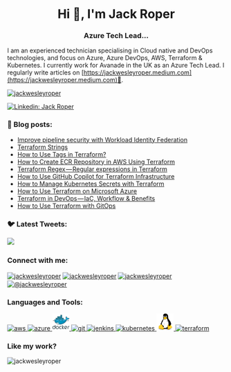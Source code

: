 <h1 align="center">Hi 👋, I'm Jack Roper</h1>
<h3 align="center">Azure Tech Lead...</h3>

I am an experienced technician specialising in Cloud native and DevOps technologies, and focus on Azure, Azure DevOps, AWS, Terraform & Kubernetes. I currently work for Avanade in the UK as an Azure Tech Lead. I regularly write articles on [https://jackwesleyroper.medium.com](https://jackwesleyroper.medium.com)📝.

<p align="left"> <a href="https://twitter.com/jackwesleyroper" target="blank"><img src="https://img.shields.io/twitter/follow/jackwesleyroper?logo=twitter&style=for-the-badge" alt="jackwesleyroper" /></a> </p>

[![Linkedin: Jack Roper](https://img.shields.io/badge/-Jack%20Roper-blue?style=flat-square&logo=Linkedin&logoColor=white&link=https://www.linkedin.com/in/jwroper/)](https://www.linkedin.com/in/jwroper/)

### 📝 Blog posts:
<!-- BLOG-POST-LIST:START -->
- [Improve pipeline security with Workload Identity Federation](https://itnext.io/improve-pipeline-security-with-workload-identity-federation-6f51ecdfa49f?source=rss-f8c0d8b1b817------2)
- [Terraform Strings](https://itnext.io/terraform-strings-96f95f6ba8a4?source=rss-f8c0d8b1b817------2)
- [How to Use Tags in Terraform?](https://itnext.io/how-to-use-tags-in-terraform-7a37d700667c?source=rss-f8c0d8b1b817------2)
- [How to Create ECR Repository in AWS Using Terraform](https://itnext.io/how-to-create-ecr-repository-in-aws-using-terraform-a52ea63ab4a7?source=rss-f8c0d8b1b817------2)
- [Terraform Regex — Regular expressions in Terraform](https://medium.com/codex/terraform-regex-regular-expressions-in-terraform-6143a3c8fc9a?source=rss-f8c0d8b1b817------2)
- [How to Use GitHub Copilot for Terraform Infrastructure](https://itnext.io/how-to-use-github-copilot-for-terraform-infrastructure-2d204ed653f3?source=rss-f8c0d8b1b817------2)
- [How to Manage Kubernetes Secrets with Terraform](https://itnext.io/how-to-manage-kubernetes-secrets-with-terraform-ebbf6cf41323?source=rss-f8c0d8b1b817------2)
- [How to Use Terraform on Microsoft Azure](https://itnext.io/how-to-use-terraform-on-microsoft-azure-bf5c94988bd4?source=rss-f8c0d8b1b817------2)
- [Terraform in DevOps — IaC, Workflow &amp; Benefits](https://blog.devops.dev/terraform-in-devops-iac-workflow-benefits-5e6297b3b40e?source=rss-f8c0d8b1b817------2)
- [How to Use Terraform with GitOps](https://itnext.io/how-to-use-terraform-with-gitops-71a9c5426fd5?source=rss-f8c0d8b1b817------2)
<!-- BLOG-POST-LIST:END -->



### 🐦 Latest Tweets:


[<img src="https://img.shields.io/badge/-Follow-blue?style=for-the-badge&logo=twitter&logoColor=white"/>](https://twitter.com/jackwesleyroper)

<h3 align="left">Connect with me:</h3>
<p align="left">
<a href="https://dev.to/jackwesleyroper" target="blank"><img align="center" src="https://cdn.jsdelivr.net/npm/simple-icons@3.0.1/icons/dev-dot-to.svg" alt="jackwesleyroper" height="30" width="40" /></a>
<a href="https://twitter.com/jackwesleyroper" target="blank"><img align="center" src="https://raw.githubusercontent.com/rahuldkjain/github-profile-readme-generator/master/src/images/icons/Social/twitter.svg" alt="jackwesleyroper" height="30" width="40" /></a>
<a href="https://linkedin.com/in/jackwesleyroper" target="blank"><img align="center" src="https://raw.githubusercontent.com/rahuldkjain/github-profile-readme-generator/master/src/images/icons/Social/linked-in-alt.svg" alt="jackwesleyroper" height="30" width="40" /></a>
<a href="https://medium.com/@jackwesleyroper" target="blank"><img align="center" src="https://raw.githubusercontent.com/rahuldkjain/github-profile-readme-generator/master/src/images/icons/Social/medium.svg" alt="@jackwesleyroper" height="30" width="40" /></a>
</p>

<h3 align="left">Languages and Tools:</h3>
<p align="left"> <a href="https://aws.amazon.com" target="_blank"> <img src="https://www.vectorlogo.zone/logos/amazon_aws/amazon_aws-icon.svg" alt="aws" width="40" height="40"/> </a> <a href="https://azure.microsoft.com/en-in/" target="_blank"> <img src="https://www.vectorlogo.zone/logos/microsoft_azure/microsoft_azure-icon.svg" alt="azure" width="40" height="40"/> </a> <a href="https://www.docker.com/" target="_blank"> <img src="https://raw.githubusercontent.com/devicons/devicon/master/icons/docker/docker-original-wordmark.svg" alt="docker" width="40" height="40"/> </a> <a href="https://git-scm.com/" target="_blank"> <img src="https://www.vectorlogo.zone/logos/git-scm/git-scm-icon.svg" alt="git" width="40" height="40"/> </a> <a href="https://www.jenkins.io" target="_blank"> <img src="https://www.vectorlogo.zone/logos/jenkins/jenkins-icon.svg" alt="jenkins" width="40" height="40"/> </a> <a href="https://kubernetes.io" target="_blank"> <img src="https://www.vectorlogo.zone/logos/kubernetes/kubernetes-icon.svg" alt="kubernetes" width="40" height="40"/> </a> <a href="https://www.linux.org/" target="_blank"> <img src="https://raw.githubusercontent.com/devicons/devicon/master/icons/linux/linux-original.svg" alt="linux" width="40" height="40"/> </a> <a href="https://www.terraform.io/" target="_blank"> <img src="https://www.vectorlogo.zone/logos/terraformio/terraformio-icon.svg" alt="terraform" width="40" height="40"/> </a> </p>



<h3 align="left">Like my work?</h3>
<p><a href="https://www.buymeacoffee.com/jackwesleyroper"> <img align="left" src="https://cdn.buymeacoffee.com/buttons/v2/default-yellow.png" height="50" width="210" alt="jackwesleyroper" /></a></p><br><br>

</br>
</br>
</br>
</br>
</br>
</br>
</br>
</br>
</br>
